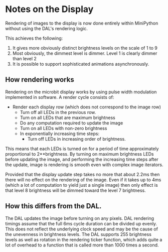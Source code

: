 # Notes on the Display

Rendering of images to the display is now done entirely within MiniPython
without using the DAL's rendering logic.

This achieves the following:

1. It gives more obviously distinct brightness levels on the scale of 1 to 9
2. Most obviously, the dimmest level is dimmer. Level 1 is clearly dimmer than level 2
3. It is possible to support sophisticated animations asynchronously.

## How rendering works

Rendering on the microbit display works by using pulse width modulation implemented
in software. A render cycle consists of:

* Render each display row (which does not correspond to the image row)
    * Turn off all LEDs in the previous row.
    * Turn on all LEDs that are maximum brightness
    * Do any computation required to update the image
    * Turn on all LEDs with non-zero brightness
    * In exponentially increasing time steps:
        * Turn off LEDs in increasing order of brightness.
    
This means that each LEDs is turned on for a period of time approximately proportional 
to 2**brightness.
By turning on maximum brightness LEDs before updating the image, and performing the 
increasing time steps after the update, image is rendering is smooth even with complex 
image iterators.

Provided that the display update step takes no more that about 2.2ms then
there will no effect on the rendering of the image.
Even if it takes up to 4ms (which a lot of computation to yield just a single image) 
then only effect is that level 8 brightness will be dimmed toward the level 7 brightness.

## How this differs from the DAL.
The DAL updates the image before turning on any pixels. 
DAL rendering timings assume that the full 6ms cycle duration can be divided
up evenly. This does not reflect the underlying clock speed and may be the cause 
of the unevenness in brightness levels.
The DAL supports 255 brightness levels as well as rotation in the rendering ticker function,
which adds quite a lot of overhead to a function that is called more than 1000 times a second.